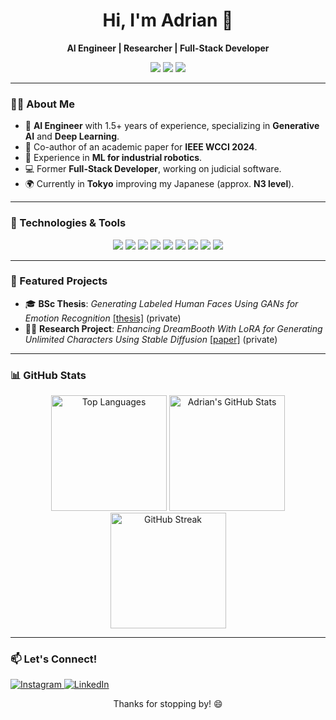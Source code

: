 <h1 align="center">Hi, I'm Adrian 👋</h1>

<p align="center">
  <b>AI Engineer | Researcher | Full-Stack Developer</b>
</p>

<p align="center">
  <img src="https://img.shields.io/badge/AI-Engineer-blueviolet?style=for-the-badge&logo=python" />
  <img src="https://img.shields.io/badge/Deep%20Learning-Researcher-00bfff?style=for-the-badge&logo=pytorch" />
  <img src="https://img.shields.io/badge/Generative%20AI-Enthusiast-yellow?style=for-the-badge&logo=OpenAI" />
</p>

---

<h3>👨‍💻 About Me</h3>

- 🧠 **AI Engineer** with 1.5+ years of experience, specializing in **Generative AI** and **Deep Learning**.
- 📝 Co-author of an academic paper for **IEEE WCCI 2024**.
- 🤖 Experience in **ML for industrial robotics**.
- 💻 Former **Full-Stack Developer**, working on judicial software.
- 🌍 Currently in **Tokyo** improving my Japanese (approx. **N3 level**).

---

<h3>🔧 Technologies & Tools</h3>

<p align=center>
  <img src="https://img.shields.io/badge/Python-3670A0?style=for-the-badge&logo=python&logoColor=ffdd54" />
  <img src="https://img.shields.io/badge/PyTorch-EE4C2C?style=for-the-badge&logo=PyTorch&logoColor=white" />
  <img src="https://img.shields.io/badge/Weights%20%26%20Biases-FFBE00?style=for-the-badge&logo=weightsandbiases&logoColor=white" />
  <img src="https://img.shields.io/badge/LaTex-008080?style=for-the-badge&logo=LaTex&logoColor=white" />
  <img src="https://img.shields.io/badge/React-61DAFB?style=for-the-badge&logo=react&logoColor=white" />
  <img src="https://img.shields.io/badge/Docker-2496ED?style=for-the-badge&logo=docker&logoColor=white" />
  <img src="https://img.shields.io/badge/HTML5-E34F26?style=for-the-badge&logo=html5&logoColor=white" />
  <img src="https://img.shields.io/badge/CSS3-1572B6?style=for-the-badge&logo=css3&logoColor=white" />
  <img src="https://img.shields.io/badge/JavaScript-F7DF1E?style=for-the-badge&logo=javascript&logoColor=black" />
</p>

---

<h3>🚀 Featured Projects</h3>

- 🎓 **BSc Thesis**: *Generating Labeled Human Faces Using GANs for Emotion Recognition* [[thesis]](https://academica-e.unavarra.es/entities/publication/c76e0405-6881-4a96-b895-02fae716f18c) (private)
- 🧑‍🔬 **Research Project**: *Enhancing DreamBooth With LoRA for Generating Unlimited Characters Using Stable Diffusion* [[paper]](https://ieeexplore.ieee.org/document/10651300) (private)

---

<h3>📊 GitHub Stats</h3>

<div align="center">
  <picture>
    <source
      srcset="https://github-readme-stats-maizabros.vercel.app/api/top-langs/?username=maizabros&layout=compact&theme=tokyonight&langs_count=8"
      media="(prefers-color-scheme: dark)"
    />
    <source
      srcset="https://github-readme-stats-maizabros.vercel.app/api/top-langs/?username=maizabros&layout=compact&theme=tokyo&langs_count=8"
      media="(prefers-color-scheme: light), (prefers-color-scheme: no-preference)"
    />
    <img height=185 src="github-readme-stats-maizabros.vercel.app/api/top-langs/?username=maizabros&layout=compact&theme=tokyo&langs_count=8" alt="Top Languages"/>
  </picture>
  <picture>
    <source
      srcset="https://github-readme-stats-maizabros.vercel.app/api?username=maizabros&rank_icon=github&include_all_commits=true&show_icons=true&theme=tokyonight"
      media="(prefers-color-scheme: dark)"
    />
    <source
      srcset="https://github-readme-stats-maizabros.vercel.app/api?username=maizabros&rank_icon=github&include_all_commits=true&show_icons=true&theme=tokyo"
      media="(prefers-color-scheme: light), (prefers-color-scheme: no-preference)"
    />
    <img height=185 src="https://github-readme-stats-maizabros.vercel.app/api?username=maizabros&show_icons=true&theme=tokyo" alt="Adrian's GitHub Stats" />
  </picture>
  <picture>
    <source
      srcset="https://github-readme-streak-stats.herokuapp.com/?user=maizabros&theme=tokyonight"
      media="(prefers-color-scheme: dark)"
    />
    <source
      srcset="https://github-readme-streak-stats.herokuapp.com/?user=maizabros&theme=tokyo"
      media="(prefers-color-scheme: light), (prefers-color-scheme: no-preference)"
    />
    <img height=185 src="https://github-readme-streak-stats.herokuapp.com/?user=maizabros&theme=tokyo" alt="GitHub Streak" />
  </picture>
</div>


---

<h3>📫 Let's Connect!</h3>

<p>
  <a href="https://www.instagram.com/adrian.maiza/">
    <img src="https://img.shields.io/badge/Instagram-E4405F?style=for-the-badge&logo=instagram&logoColor=white" alt="Instagram" />
  </a>
  <a href="https://www.linkedin.com/in/adrianmaiza/">
    <img src="https://img.shields.io/badge/LinkedIn-0077B5?style=for-the-badge&logo=linkedin&logoColor=white" alt="LinkedIn" />
  </a>
</p>

<p align="center">Thanks for stopping by! 😄</p>
